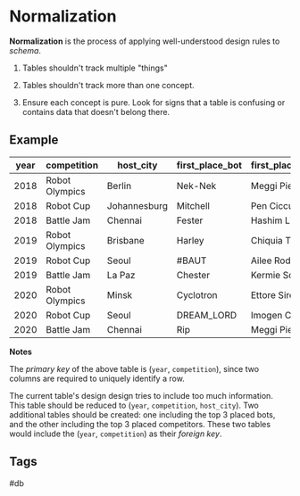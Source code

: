 # Normalization

**Normalization** is the process of applying well-understood design rules to *schema*.  

1. Tables shouldn't track multiple "things"  

2. Tables shouldn't track more than one concept.  

3. Ensure each concept is pure. Look for signs that a table is confusing 
or contains data that doesn't belong there.

## Example

| year 	| competition   |	host_city 	    |first_place_bot |first_place_competitor|second_place_bot | second_place_competitor | third_place_bot 	  |third_place_competitor|
|-------|---------------|-----------------|----------------|----------------------|-----------------|-------------------------|---------------------|----------------------|
| 2018 	| Robot Olympics|  	Berlin 				| Nek-Nek 		 	 | Meggi Pien 					| Cyclotron 			|	Ettore Sirett 					|	Harley 						  | 	Chiquia Tetla|
| 2018 	| Robot Cup 		| 	Johannesburg 	| Mitchell 		 	 | Pen Cicculini 				| Cyclotron 			|	Ettore Sirett 					|	D3tr0yer 						| 	Isis Lafoy|
| 2018 	| Battle Jam 		| 	Chennai 			| Fester 			 	 | Hashim Littrik 			| The Undertaker 	|	Donny Jaques 						|	Rip 								| 	Meggi Pien|
| 2019 	| Robot Olympics|  	Brisbane 			| Harley 			 	 | Chiquia Tetla 				| Haymaker 				|	Carolann Abotson 				|	¯\_(ツ)_/¯ 					| 	Ernesta Salvatore|
| 2019 	| Robot Cup 		| 	Seoul 				| #BAUT 			 	 | Ailee Roderick 			| Dianne 					|	Massimo Surgenor 				|	Nales 							| 	Isis Lafoy|
| 2019 	| Battle Jam 		| 	La Paz 				| Chester 		 	 | Kermie Solan 				| Nek-Nek 				|	Meggi Pien 	Yule 				|	Fayre 							| 	Fidelus|
| 2020 	| Robot Olympics|  	Minsk 				| Cyclotron 	 	 | Ettore Sirett 				| 45-A-93 				|	Callie Linham 					|	Long Island Ice Tea | 	Koo Harland|
| 2020 	| Robot Cup 		| 	Seoul 				| DREAM_LORD 	 	 | Imogen Coyte 				| Gladys 					|	Massimo Surgenor 				|	WingNutt 						| 	Avivah Rickard|
| 2020 	| Battle Jam 		| 	Chennai 			| Rip 					 | Meggi Pien 					| D3tr0yer 				| Isis Lafoy 							|	Nek-Nek 						|   Meggi Pien|

**Notes**  

The *primary key* of the above table is (`year`, `competition`), since two columns are required 
to uniquely identify a row.  

The current table's design design tries to include too much information.  
This table should be 
reduced to (`year`, `competition`, `host_city`). Two additional tables should be created:
 one including the top 3 placed bots, and the other including the top 3 placed competitors. 
These two tables would include the (`year`, `competition`) as their *foreign key*.

## Tags
#db
